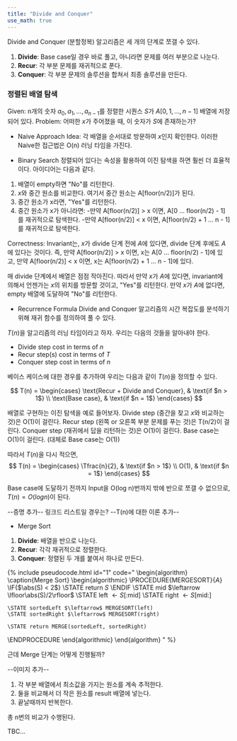 ```yaml
---
title: "Divide and Conquer"
use_math: true
---
```


Divide and Conquer (분할정복) 알고리즘은 세 개의 단계로 쪼갤 수 있다.
1) **Divide**: Base case일 경우 바로 풀고, 아니라면 문제를 여러 부분으로 나눈다.
2) **Recur**: 각 부분 문제를 재귀적으로 푼다.
3) **Conquer**: 각 부분 문제의 솔루션을 합쳐서 최종 솔루션을 만든다.

### 정렬된 배열 탐색
Given: n개의 숫자 $a_{0}, a_{1}, ..., a_{n-1}$를 정렬한 시퀀스 $S$가 $A[0, 1, ..., n - 1]$ 배열에 저장되어 있다.
Problem: 어떠한 $x$가 주어졌을 때, 이 숫자가 $S$에 존재하는가?

- Naive Approach
Idea: 각 배열을 순서대로 방문하여 $x$인지 확인한다.
이러한 Naive한 접근법은 O(n) 러닝 타임을 가진다.

- Binary Search
정렬되어 있다는 속성을 활용하여 이진 탐색을 하면 훨씬 더 효율적이다.
아이디어는 다음과 같다.
1. 배열이 empty하면 "No"를 리턴한다.
2. $x$와 중간 원소를 비교한다. 여기서 중간 원소는 A[floor(n/2)]가 된다.
3. 중간 원소가 x라면, "Yes"를 리턴한다.
4. 중간 원소가 x가 아니라면:
    -만약 A[floor(n/2)] > x 이면, A[0 ... floor(n/2) - 1]를 재귀적으로 탐색한다.
    -만약 A[floor(n/2)] < x 이면, A[floor(n/2) + 1 ... n - 1]를 재귀적으로 탐색한다.

Correctness:
Invariant는, $x$가 divide 단계 전에 $A$에 있다면, divide 단계 후에도 $A$에 있다는 것이다.
즉, 만약 A[floor(n/2)] > x 이면, x는 A[0 ... floor(n/2) - 1]에 있고,
만약 A[floor(n/2)] < x 이면, x는 A[floor(n/2) + 1 ... n - 1]에 있다.

매 divide 단계에서 배열은 점점 작아진다.
따라서 만약 $x$가 $A$에 있다면, invariant에 의해서 언젠가는 $x$의 위치를 방문할 것이고, "Yes"를 리턴한다.
만약 $x$가 $A$에 없다면, empty 배열에 도달하여 "No"를 리턴한다.

- Recurrence Formula
Divide and Conquer 알고리즘의 시간 복잡도를 분석하기 위해 재귀 함수를 정의하여 풀 수 있다.

$T(n)$을 알고리즘의 러닝 타임이라고 하자. 우리는 다음의 것들을 알아내야 한다.
- Divide step cost in terms of $n$
- Recur step(s) cost in terms of $T$
- Conquer step cost in terms of $n$

베이스 케이스에 대한 경우를 추가하여 우리는 다음과 같이 $T(n)$을 정의할 수 있다.

$$
  T(n) =
\begin{cases}
\text{Recur + Divide and Conquer},  & \text{if $n > 1$} \\
\text{Base case}, & \text{if $n = 1$}
\end{cases}
$$

배열로 구현하는 이진 탐색을 예로 들어보자.
Divide step (중간을 찾고 $x$와 비교하는 것)은 O(1)이 걸린다.
Recur step (왼쪽 or 오른쪽 부분 문제를 푸는 것)은 T(n/2)이 걸린다.
Conquer step (재귀에서 답을 리턴하는 것)은 O(1)이 걸린다.
Base case는 O(1)이 걸린다. (대체로 Base case는 O(1))

따라서 $T(n)$을 다시 적으면,
$$
  T(n) =
\begin{cases}
\Tfrac{n}{2},  & \text{if $n > 1$} \\
O(1), & \text{if $n = 1$}
\end{cases}
$$

Base case에 도달하기 전까지 Input을 O(log n)번까지 밖에 반으로 쪼갤 수 없으므로, $T(n) = O(logn)$이 된다.

--증명 추가-- 링크드 리스트일 경우는?
--T(n)에 대한 이론 추가--

- Merge Sort
1. **Divide**: 배열을 반으로 나눈다.
2. **Recur**: 각각 재귀적으로 정렬한다.
3. **Conquer**: 정렬된 두 개를 붙여서 하나로 만든다.

{% include pseudocode.html id="1" code="
\begin{algorithm}
\caption{Merge Sort}
\begin{algorithmic}
\PROCEDURE{MERGESORT}{$A$}
    \IF{$\abs(S) < 2$}
        \STATE return $S$
    \ENDIF
    \STATE mid $\leftarrow \lfloor\abs(S)/2\rfloor$
    \STATE left $\leftarrow S[\text{:mid}]$
    \STATE right $\leftarrow S[\text{mid:}]$

    \STATE sortedLeft $\leftarrow$ MERGESORT(left)
    \STATE sortedRight $\leftarrow$ MERGESORT(right)

    \STATE return MERGE(sortedLeft, sortedRight)
\ENDPROCEDURE
\end{algorithmic}
\end{algorithm}
" %}

근데 Merge 단계는 어떻게 진행될까?

--이미지 추가--

1. 각 부분 배열에서 최소값을 가지는 원소를 계속 추적한다.
2. 둘을 비교해서 더 작은 원소를 result 배열에 넣는다.
3. 끝날때까지 반복한다.

총 n번의 비교가 수행된다.

TBC...